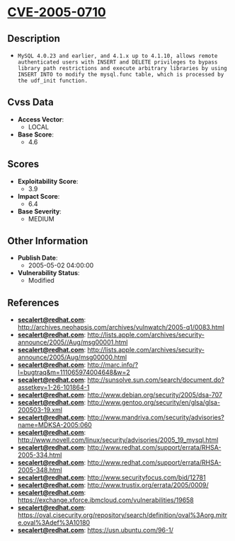 
# [CVE-2005-0710](https://cve.mitre.org/cgi-bin/cvename.cgi?name=CVE-2005-0710)

## Description

- `MySQL 4.0.23 and earlier, and 4.1.x up to 4.1.10, allows remote authenticated users with INSERT and DELETE privileges to bypass library path restrictions and execute arbitrary libraries by using INSERT INTO to modify the mysql.func table, which is processed by the udf_init function.`

## Cvss Data

- **Access Vector**:
  - LOCAL
- **Base Score**:
  - 4.6

## Scores

- **Exploitability Score**:
  - 3.9
- **Impact Score**:
  - 6.4
- **Base Severity**:
  - MEDIUM

## Other Information

- **Publish Date**:
  - 2005-05-02 04:00:00
- **Vulnerability Status**:
  - Modified

## References

- **secalert@redhat.com**: http://archives.neohapsis.com/archives/vulnwatch/2005-q1/0083.html
- **secalert@redhat.com**: http://lists.apple.com/archives/security-announce/2005//Aug/msg00001.html
- **secalert@redhat.com**: http://lists.apple.com/archives/security-announce/2005/Aug/msg00000.html
- **secalert@redhat.com**: http://marc.info/?l=bugtraq&m=111065974004648&w=2
- **secalert@redhat.com**: http://sunsolve.sun.com/search/document.do?assetkey=1-26-101864-1
- **secalert@redhat.com**: http://www.debian.org/security/2005/dsa-707
- **secalert@redhat.com**: http://www.gentoo.org/security/en/glsa/glsa-200503-19.xml
- **secalert@redhat.com**: http://www.mandriva.com/security/advisories?name=MDKSA-2005:060
- **secalert@redhat.com**: http://www.novell.com/linux/security/advisories/2005_19_mysql.html
- **secalert@redhat.com**: http://www.redhat.com/support/errata/RHSA-2005-334.html
- **secalert@redhat.com**: http://www.redhat.com/support/errata/RHSA-2005-348.html
- **secalert@redhat.com**: http://www.securityfocus.com/bid/12781
- **secalert@redhat.com**: http://www.trustix.org/errata/2005/0009/
- **secalert@redhat.com**: https://exchange.xforce.ibmcloud.com/vulnerabilities/19658
- **secalert@redhat.com**: https://oval.cisecurity.org/repository/search/definition/oval%3Aorg.mitre.oval%3Adef%3A10180
- **secalert@redhat.com**: https://usn.ubuntu.com/96-1/
